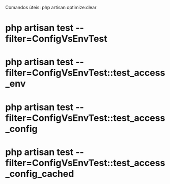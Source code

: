 Comandos úteis:
php artisan optimize:clear

# php artisan test --filter=ConfigVsEnvTest

# php artisan test --filter=ConfigVsEnvTest::test_access_env

# php artisan test --filter=ConfigVsEnvTest::test_access_config

# php artisan test --filter=ConfigVsEnvTest::test_access_config_cached
